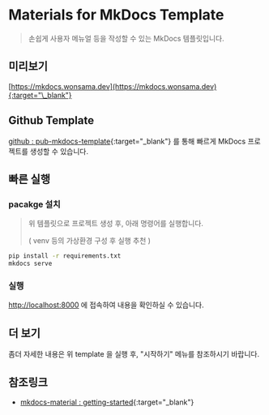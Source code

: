 # Materials for MkDocs Template

> 손쉽게 사용자 메뉴얼 등을 작성할 수 있는 MkDocs 템플릿입니다.

## 미리보기

[https://mkdocs.wonsama.dev](https://mkdocs.wonsama.dev){:target="\_blank"}

## Github Template

[github : pub-mkdocs-template](https://github.com/new?template_name=pub-mkdocs-template&template_owner=wonsama){:target="\_blank"} 를 통해 빠르게 MkDocs 프로젝트를 생성할 수 있습니다.

## 빠른 실행

### pacakge 설치

> 위 템플릿으로 프로젝트 생성 후, 아래 명령어를 실행합니다.
>
> ( venv 등의 가상환경 구성 후 실행 추천 )

```bash
pip install -r requirements.txt
mkdocs serve
```

### 실행

[http://localhost:8000](http://localhost:8000) 에 접속하여 내용을 확인하실 수 있습니다.

## 더 보기

좀더 자세한 내용은 위 template 을 실행 후, "시작하기" 메뉴를 참조하시기 바랍니다.

## 참조링크

- [mkdocs-material : getting-started](https://squidfunk.github.io/mkdocs-material/getting-started/){:target="\_blank"}
